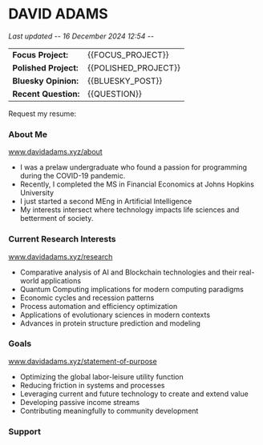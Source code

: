 # DAVID ADAMS
<!-- Last updated -->
*Last updated -- 16 December 2024 12:54 --* 

<!-- Recent project in the works -->
<table width="100%">
  <tr>
    <td valign="top"><strong>Focus Project:</strong></td>
    <td valign="top">{{FOCUS_PROJECT}}</td>
  </tr>
    <tr>
    <td valign="top"><strong>Polished Project:</strong></td>
    <td valign="top">{{POLISHED_PROJECT}}</td>
  </tr>
  <tr>
    <td valign="top"><strong>Bluesky Opinion:</strong></td>
    <td valign="top">{{BLUESKY_POST}}</td>
  </tr>
    <tr>
    <td valign="top"><strong>Recent Question:</strong></td>
    <td valign="top">{{QUESTION}}</td>
  </tr>
</table>

<!-- Request my resume here -->
Request my resume:
<!-- Use the palantir js -->

<!-- Background -->
<!-- TODO Add professional and personal section -->
### About Me
www.davidadams.xyz/about
- I was a prelaw undergraduate who found a passion for programming during the COVID-19 pandemic.
- Recently, I completed the MS in Financial Economics at Johns Hopkins University
- I just started a second MEng in Artificial Intelligence
- My interests intersect where technology impacts life sciences and betterment of society.

### Current Research Interests
www.davidadams.xyz/research
- Comparative analysis of AI and Blockchain technologies and their real-world applications
- Quantum Computing implications for modern computing paradigms
- Economic cycles and recession patterns
- Process automation and efficiency optimization
- Applications of evolutionary sciences in modern contexts
- Advances in protein structure prediction and modeling
 
### Goals
www.davidadams.xyz/statement-of-purpose
- Optimizing the global labor-leisure utility function
- Reducing friction in systems and processes
- Leveraging current and future technology to create and extend value
- Developing passive income streams
- Contributing meaningfully to community development

### Support
